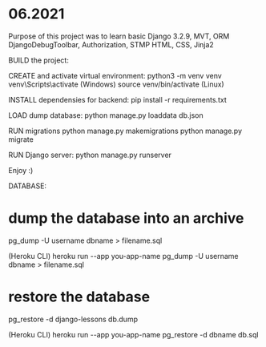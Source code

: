 # 06.2021
Purpose of this project was to 
learn basic Django 3.2.9, MVT, ORM
DjangoDebugToolbar, Authorization, STMP
HTML, CSS, Jinja2


BUILD the project:

CREATE and activate virtual environment:
python3 -m venv venv
venv\Scripts\activate (Windows)
source venv/bin/activate (Linux)

INSTALL dependensies for backend:
pip install -r requirements.txt


LOAD dump database:
python manage.py loaddata db.json


RUN migrations
python manage.py makemigrations
python manage.py migrate


RUN Django server:
python manage.py runserver


Enjoy :)


DATABASE:
    
# dump the database into an archive
pg_dump -U username dbname > filename.sql 

(Heroku CLI) heroku run --app you-app-name pg_dump -U username dbname > filename.sql 


# restore the database
pg_restore -d django-lessons db.dump

(Heroku CLI) heroku run --app you-app-name pg_restore -d dbname db.sql